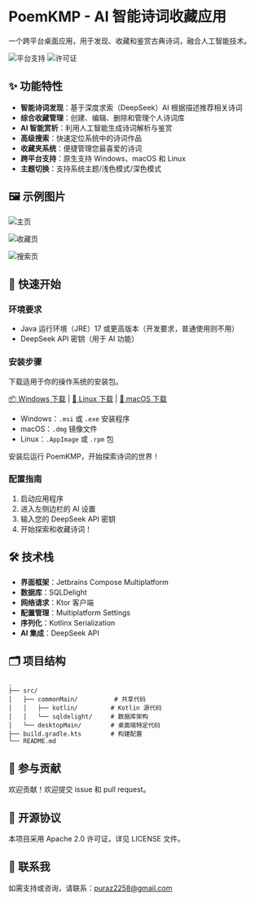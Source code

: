 # PoemKMP - AI 智能诗词收藏应用

一个跨平台桌面应用，用于发现、收藏和鉴赏古典诗词，融合人工智能技术。

![平台支持](https://img.shields.io/badge/platform-Windows%20%7C%20macOS%20%7C%20Linux-blue)
![许可证](https://img.shields.io/badge/license-Apache%202.0-green)

## ✨ 功能特性

- **智能诗词发现**：基于深度求索（DeepSeek）AI 根据描述推荐相关诗词
- **综合收藏管理**：创建、编辑、删除和管理个人诗词库
- **AI 智能赏析**：利用人工智能生成诗词解析与鉴赏
- **高级搜索**：快速定位系统中的诗词作品
- **收藏夹系统**：便捷管理您最喜爱的诗词
- **跨平台支持**：原生支持 Windows、macOS 和 Linux
- **主题切换**：支持系统主题/浅色模式/深色模式

## 🖼 示例图片

![主页](https://telegraph-image-92x.pages.dev/file/3856d751365fbb7d19763-bd16345270a9c397db.png)

![收藏页](https://telegraph-image-92x.pages.dev/file/18cc8f3e38ace5fdbe601-e7511dc44c697738af.png)

![搜索页](https://telegraph-image-92x.pages.dev/file/8dbe00f42c61d6ef33b7d-cf483bc7e81142155c.png)

## 🚀 快速开始

### 环境要求

- Java 运行环境（JRE）17 或更高版本（开发要求，普通使用则不用）
- DeepSeek API 密钥（用于 AI 功能）

### 安装步骤

下载适用于你的操作系统的安装包。

[📦 Windows 下载]() | [🐧 Linux 下载]() | [🍏 macOS 下载]()

- Windows：`.msi` 或 `.exe` 安装程序
- macOS：`.dmg` 镜像文件
- Linux：`.AppImage` 或 `.rpm` 包

安装后运行 PoemKMP，开始探索诗词的世界！

### 配置指南

1. 启动应用程序
2. 进入左侧边栏的 AI 设置
3. 输入您的 DeepSeek API 密钥
4. 开始探索和收藏诗词！

## 🛠️ 技术栈

- **界面框架**：Jetbrains Compose Multiplatform
- **数据库**：SQLDelight
- **网络请求**：Ktor 客户端
- **配置管理**：Multiplatform Settings
- **序列化**：Kotlinx Serialization
- **AI 集成**：DeepSeek API

## 🗂️ 项目结构

```
.
├── src/
│   ├── commonMain/          # 共享代码
│   │   ├── kotlin/         # Kotlin 源代码
│   │   └── sqldelight/     # 数据库架构
│   └── desktopMain/        # 桌面端特定代码
├── build.gradle.kts        # 构建配置
└── README.md
```

## 🤝 参与贡献

欢迎贡献！欢迎提交 issue 和 pull request。

## 📝 开源协议

本项目采用 Apache 2.0 许可证，详见 LICENSE 文件。

## 📧 联系我

如需支持或咨询，请联系：puraz2258@gmail.com